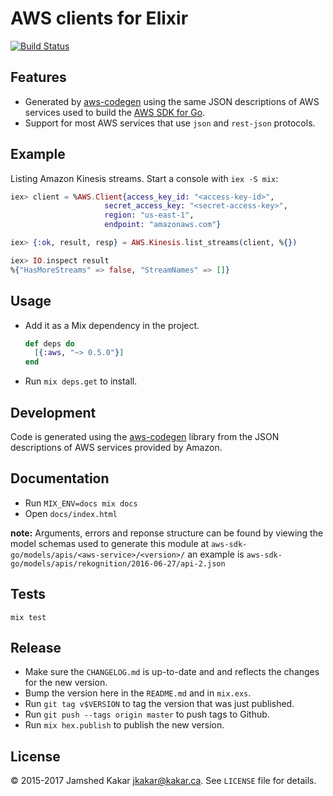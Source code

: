 # AWS clients for Elixir

[![Build Status](https://travis-ci.org/aws-beam/aws-elixir.svg?branch=master)](https://travis-ci.org/aws-beam/aws-elixir)

## Features

* Generated by [aws-codegen](https://github.com/aws-beam/aws-codegen) using the
  same JSON descriptions of AWS services used to build the
  [AWS SDK for Go](https://github.com/aws/aws-sdk-go/tree/master/models/apis).
* Support for most AWS services that use `json` and `rest-json` protocols.


## Example

Listing Amazon Kinesis streams. Start a console with `iex -S mix`:

```elixir
iex> client = %AWS.Client{access_key_id: "<access-key-id>",
                     secret_access_key: "<secret-access-key>",
                     region: "us-east-1",
                     endpoint: "amazonaws.com"}

iex> {:ok, result, resp} = AWS.Kinesis.list_streams(client, %{})

iex> IO.inspect result
%{"HasMoreStreams" => false, "StreamNames" => []}
```

## Usage

* Add it as a Mix dependency in the project.

  ```elixir
  def deps do
    [{:aws, "~> 0.5.0"}]
  end
  ```

* Run `mix deps.get` to install.

## Development

Code is generated using the [aws-codegen](https://github.com/aws-beam/aws-codegen)
library from the JSON descriptions of AWS services provided by Amazon.

## Documentation

* Run `MIX_ENV=docs mix docs`
* Open `docs/index.html`

__note:__ Arguments, errors and reponse structure can be found by viewing the model schemas used to generate this module at `aws-sdk-go/models/apis/<aws-service>/<version>/` an example is `aws-sdk-go/models/apis/rekognition/2016-06-27/api-2.json`

## Tests

```
mix test
```

## Release

* Make sure the `CHANGELOG.md` is up-to-date and and reflects the changes for
  the new version.
* Bump the version here in the `README.md` and in `mix.exs`.
* Run `git tag v$VERSION` to tag the version that was just published.
* Run `git push --tags origin master` to push tags to Github.
* Run `mix hex.publish` to publish the new version.

## License

&copy; 2015-2017 Jamshed Kakar <jkakar@kakar.ca>. See `LICENSE` file for
details.
